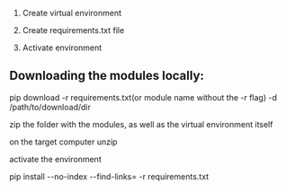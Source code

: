 
1. Create virtual environment

2. Create requirements.txt file

3. Activate environment

## Downloading the modules locally:

pip download  -r requirements.txt(or module name without the -r flag) -d /path/to/download/dir

zip the folder with the modules, as well as the virtual environment itself

on the target computer unzip 

activate the environment

pip install --no-index --find-links=<path to dir with the modules> -r requirements.txt